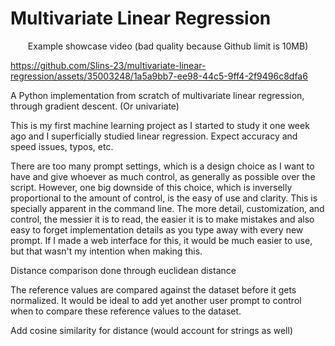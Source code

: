 # Multivariate Linear Regression
<p align="center">Example showcase video (bad quality because Github limit is 10MB)</p>

https://github.com/Slins-23/multivariate-linear-regression/assets/35003248/1a5a9bb7-ee98-44c5-9ff4-2f9496c8dfa6

A Python implementation from scratch of multivariate linear regression, through gradient descent. (Or univariate) 

This is my first machine learning project as I started to study it one week ago and I superficially studied linear regression. Expect accuracy and speed issues, typos, etc.

There are too many prompt settings, which is a design choice as I want to have and give whoever as much control, as generally as possible over the script. However, one big downside of this choice, which is inverselly proportional to the amount of control, is the easy of use and clarity. This is specially apparent in the command line. The more detail, customization, and control, the messier it is to read, the easier it is to make mistakes and also easy to forget implementation details as you type away with every new prompt. If I made a web interface for this, it would be much easier to use, but that wasn't my intention when making this.

Distance comparison done through euclidean distance

The reference values are compared against the dataset before it gets normalized. It would be ideal to add yet another user prompt to control when to compare these reference values to the dataset.

Add cosine similarity for distance (would account for strings as well)



